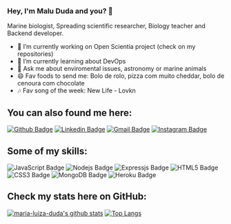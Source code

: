 ### Hey, I'm Malu Duda and you? 👋

Marine biologist, Spreading scientific researcher, Biology teacher and Backend developer. 

- 🔭 I’m currently working on Open Scientia project (check on my repositories)
- 🌱 I’m currently learning about DevOps
- 💬 Ask me about enviromental issues, astronomy or marine animals
- 😄 Fav foods to send me: Bolo de rolo, pizza com muito cheddar, bolo de cenoura com chocolate
- :notes: Fav song of the week: New Life - Lovkn

## You can also found me here:

[![Github Badge](https://img.shields.io/badge/GitHub-100000?style=for-the-badge&logo=github&logoColor=white&link=https://github.com/maria-luiza-duda)](https://github.com/maria-luiza-duda) [![Linkedin Badge](https://img.shields.io/badge/LinkedIn-0077B5?style=for-the-badge&logo=linkedin&logoColor=white&link=https://www.linkedin.com/in/maria-luiza-duda/)](https://www.linkedin.com/in/maria-luiza-duda/) [![Gmail Badge](https://img.shields.io/badge/Gmail-D14836?style=for-the-badge&logo=gmail&logoColor=white&link=mailto:marialuizaduda00@gmail.com)](mailto:marialuizaduda00@gmail.com) [![Instagram Badge](https://img.shields.io/badge/Instagram-E4405F?style=for-the-badge&logo=instagram&logoColor=white&link=https://www.instagram.com/malududafran)](https://www.instagram.com/malududafran)

## Some of my skills:

![JavaScript Badge](https://img.shields.io/badge/JavaScript-F7DF1E?style=for-the-badge&logo=javascript&logoColor=black) ![Nodejs Badge](https://img.shields.io/badge/Node.js-43853D?style=for-the-badge&logo=node.js&logoColor=white) ![Expressjs Badge](https://img.shields.io/badge/Express.js-404D59?style=for-the-badge)
![HTML5 Badge](https://img.shields.io/badge/HTML5-E34F26?style=for-the-badge&logo=html5&logoColor=white) 
![CSS3 Badge](https://img.shields.io/badge/CSS3-1572B6?style=for-the-badge&logo=css3&logoColor=white) 
![MongoDB Badge](https://img.shields.io/badge/MongoDB-4EA94B?style=for-the-badge&logo=mongodb&logoColor=white) ![Heroku Badge](https://img.shields.io/badge/Heroku-430098?style=for-the-badge&logo=heroku&logoColor=white)

## Check my stats here on GitHub:

[![maria-luiza-duda's github stats](https://github-readme-stats.vercel.app/api?username=maria-luiza-duda&show_icons=true&theme=onedark)](https://github.com/maria-luiza-duda/maria-luiza-duda) [![Top Langs](https://github-readme-stats.vercel.app/api/top-langs/?username=maria-luiza-duda&layout=compact&theme=onedark)](https://github.com/maria-luiza-duda/maria-luiza-duda)


